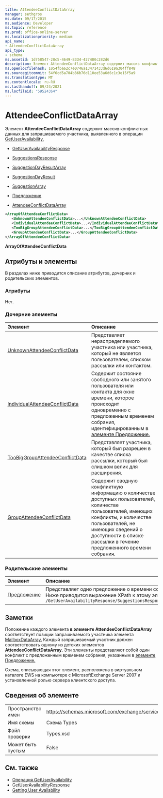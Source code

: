 ```yaml
---
title: AttendeeConflictDataArray
manager: sethgros
ms.date: 09/17/2015
ms.audience: Developer
ms.topic: reference
ms.prod: office-online-server
ms.localizationpriority: medium
api_name:
- AttendeeConflictDataArray
api_type:
- schema
ms.assetid: 1d758547-28c5-4649-8334-427480c282d6
description: Элемент AttendeeConflictDataArray содержит массив конфликтных данных для запрашиваемого участника, выявленного в операции GetUserAvailability.
ms.openlocfilehash: 1054fba62c7e0746a13471433d6d619a304ff848
ms.sourcegitcommit: 54f6cd5a704b36b76d110ee53a6d6c1c3e15f5a9
ms.translationtype: MT
ms.contentlocale: ru-RU
ms.lasthandoff: 09/24/2021
ms.locfileid: "59524364"
---
```

# <a name="attendeeconflictdataarray"></a>AttendeeConflictDataArray

Элемент **AttendeeConflictDataArray** содержит массив конфликтных данных для запрашиваемого участника, выявленного в операции [GetUserAvailability.](getuseravailability-operation.md)
  
- [GetUserAvailabilityResponse](getuseravailabilityresponse.md)
  
- [SuggestionsResponse](suggestionsresponse.md)
  
- [SuggestionDayResultArray](suggestiondayresultarray.md)
  
- [SuggestionDayResult](suggestiondayresult.md)
  
- [SuggestionArray](suggestionarray.md)
  
- [Предложение](suggestion.md)
  
- [AttendeeConflictDataArray](attendeeconflictdataarray.md)
  
```xml
<ArrayOfAttendeeConflictData>
   <UnknownAttendeeConflictData>...</UnknownAttendeeConflictData>
   <IndividualAttendeeConflictData>...</IndividualAttendeeConflictData>
   <TooBigGroupAttendeeConflictData>...</TooBigGroupAttendeeConflictData>
   <GroupAttendeeConflictData>...</GroupAttendeeConflictData>
</ArrayOfAttendeeConflictData>
```

 **ArrayOfAttendeeConflictData**
## <a name="attributes-and-elements"></a>Атрибуты и элементы

В разделах ниже приводится описание атрибутов, дочерних и родительских элементов.
  
### <a name="attributes"></a>Атрибуты

Нет.
  
### <a name="child-elements"></a>Дочерние элементы

|**Элемент**|**Описание**|
|:-----|:-----|
|[UnknownAttendeeConflictData](unknownattendeeconflictdata.md) <br/> |Представляет нераспределяемого участника или участника, который не является пользователем, списком рассылки или контактом.  <br/> |
|[IndividualAttendeeConflictData](individualattendeeconflictdata.md) <br/> |Содержит состояние свободного или занятого пользователя или контакта для окне времени, которое происходит одновременно с предложенным временем собрания, идентифицированным в [элементе Предложение.](suggestion.md)  <br/> |
|[TooBigGroupAttendeeConflictData](toobiggroupattendeeconflictdata.md) <br/> |Представляет участника, который был разрешен в качестве списка рассылки, который был слишком велик для расширения.  <br/> |
|[GroupAttendeeConflictData](groupattendeeconflictdata.md) <br/> |Содержит сводную конфликтную информацию о количестве доступных пользователей, количестве пользователей, имеющих конфликты, и количестве пользователей, не имеющих сведений о доступности в списке рассылки в течение предложенного времени собрания.  <br/> |
   
### <a name="parent-elements"></a>Родительские элементы

|**Элемент**|**Описание**|
|:-----|:-----|
|[Предложение](suggestion.md) <br/> |Представляет одно предложение о времени собрания.  <br/> Ниже приводится выражение XPath к этому элементу:  <br/>  `/GetUserAvailabilityResponse/SuggestionsResponse/SuggestionDayResultArray/SuggestionDayResult[i]/SuggestionArray/Suggestion[i]` <br/> |
   
## <a name="remarks"></a>Заметки

Положение каждого элемента **в элементе AttendeeConflictDataArray** соответствует позиции запрашиваемого участника элемента [MailboxDataArray.](mailboxdataarray.md) Каждый запрашиваемый участник должен соответствовать одному из детских элементов **AttendeeConflictDataArray.** Эти элементы представляют собой один конфликт с предложенным временем собрания, указанным в [элементе Предложение.](suggestion.md) 
  
Схема, описывающая этот элемент, расположена в виртуальном каталоге EWS на компьютере с MicrosoftExchange Server 2007 и установленной ролью сервера клиентского доступа.
  
## <a name="element-information"></a>Сведения об элементе

|||
|:-----|:-----|
|Пространство имен  <br/> |https://schemas.microsoft.com/exchange/services/2006/types  <br/> |
|Имя схемы  <br/> |Схема Types  <br/> |
|Файл проверки  <br/> |Types.xsd  <br/> |
|Может быть пустым  <br/> |False  <br/> |
   
## <a name="see-also"></a>См. также

- [Операция GetUserAvailability](getuseravailability-operation.md) 
- [GetUserAvailabilityResponse](getuseravailabilityresponse.md)
- [Getting User Availability](https://msdn.microsoft.com/library/d4133fcb-9b0f-4e6b-aadf-a389da83516a%28Office.15%29.aspx)

